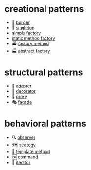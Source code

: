 # creational patterns
- 🔨 [builder](creational/builder/builder.md)
- 🥇 [singleton](creational/singleton/singleton.md)
- [simple factory](creational/factorysimple/factory-simple.md)
- [static method factory](creational/factorystaticmethod/factory-static-method.md)
- 🏭 [factory method](creational/factorymethod/factory-method.md)
- 🏭 [abstract factory](creational/factoryabstract/factory-abstract.md)

# structural patterns
- 🔌 [adapter](structural/adapter/adapter.md)
- 🎁 [decorator](structural/decorator/decorator.md)
- 📱 [proxy](structural/proxy/proxy.md)
- 🎭 [facade](structural/facade/facade.md)

# behavioral patterns
- 🔍 [observer](behavioral/observer/observer.md)
- 🗺 [strategy](behavioral/strategy/strategy.md)
- 🔁 [template method](behavioral/templatemethod/template-method.md)
- 🆗 [command](behavioral/command/command.md)
- 🚴 [iterator](behavioral/iterator/iterator.md)

